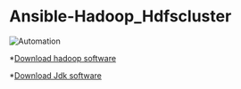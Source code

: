 # Ansible-Hadoop_Hdfscluster
![Automation](https://miro.medium.com/max/960/0*bCdvSUTWjFfDLAka.gif)


*[Download hadoop software](https://drive.google.com/file/d/1RFaL5q09f484mEsM6Lin_knwbt1wG6F9/view?usp=sharing)

*[Download Jdk software](https://drive.google.com/file/d/1BlZRg71C_c1iA6GOb6_xMJFaHgf3DGkl/view?usp=sharing)
